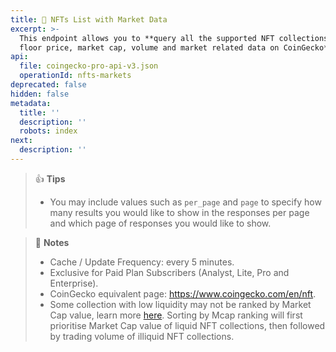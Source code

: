 ```yaml
---
title: 💼 NFTs List with Market Data
excerpt: >-
  This endpoint allows you to **query all the supported NFT collections with
  floor price, market cap, volume and market related data on CoinGecko**
api:
  file: coingecko-pro-api-v3.json
  operationId: nfts-markets
deprecated: false
hidden: false
metadata:
  title: ''
  description: ''
  robots: index
next:
  description: ''
---
```

> 👍 **Tips**
> 
> - You may include values such as `per_page` and `page` to specify how many results you would like to show in the responses per page and which page of responses you would like to show.

> 📘 **Notes**
> 
> - Cache / Update Frequency: every 5 minutes.
> - Exclusive for Paid Plan Subscribers (Analyst, Lite, Pro and Enterprise).
> - CoinGecko equivalent page: <https://www.coingecko.com/en/nft>.
> - Some collection with low liquidity may not be ranked by Market Cap value, learn more [here](https://support.coingecko.com/hc/en-us/articles/37226121227545-What-is-NFT-Market-Cap). Sorting by Mcap ranking will first prioritise Market Cap value of liquid NFT collections, then followed by trading volume of illiquid NFT collections.